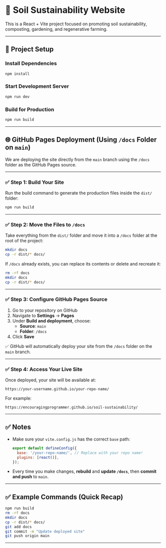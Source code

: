 # 🌱 Soil Sustainability Website

This is a React + Vite project focused on promoting soil sustainability, composting, gardening, and regenerative farming.

---

## 🚀 Project Setup

### Install Dependencies
```bash
npm install
```

### Start Development Server
```bash
npm run dev
```

### Build for Production
```bash
npm run build
```

---

## 🌐 GitHub Pages Deployment (Using `/docs` Folder on `main`)

We are deploying the site directly from the `main` branch using the `/docs` folder as the GitHub Pages source.

---

### ✅ Step 1: Build Your Site
Run the build command to generate the production files inside the `dist/` folder:
```bash
npm run build
```

---

### ✅ Step 2: Move the Files to `/docs`
Take everything from the `dist/` folder and move it into a `/docs` folder at the root of the project:

```bash
mkdir docs
cp -r dist/* docs/
```

If `/docs` already exists, you can replace its contents or delete and recreate it:
```bash
rm -rf docs
mkdir docs
cp -r dist/* docs/
```

---

### ✅ Step 3: Configure GitHub Pages Source
1. Go to your repository on GitHub  
2. Navigate to **Settings** → **Pages**  
3. Under **Build and deployment**, choose:
   - **Source**: `main`
   - **Folder**: `/docs`
4. Click **Save**

✅ GitHub will automatically deploy your site from the `/docs` folder on the `main` branch.

---

### ✅ Step 4: Access Your Live Site
Once deployed, your site will be available at:  
```
https://your-username.github.io/your-repo-name/
```

For example:  
```
https://encouragingprogrammer.github.io/soil-sustainability/
```

---

## ✅ Notes
- Make sure your `vite.config.js` has the correct `base` path:
  ```javascript
  export default defineConfig({
    base: '/your-repo-name/', // Replace with your repo name!
    plugins: [react()],
  });
  ```

- Every time you make changes, **rebuild** and **update `/docs`**, then **commit and push** to `main`.

---

## ✅ Example Commands (Quick Recap)
```bash
npm run build
rm -rf docs
mkdir docs
cp -r dist/* docs/
git add docs
git commit -m "Update deployed site"
git push origin main
```

---
